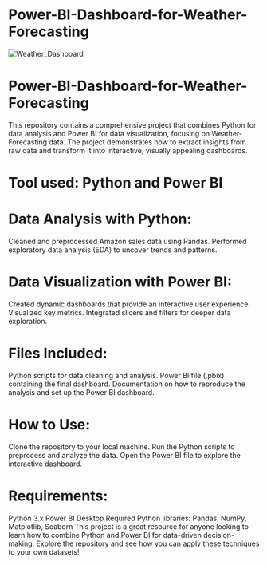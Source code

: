# Power-BI-Dashboard-for-Weather-Forecasting
![Weather_Dashboard](https://github.com/user-attachments/assets/2002a5f5-62b0-4524-88b9-3b50947f99db)

# Power-BI-Dashboard-for-Weather-Forecasting
This repository contains a comprehensive project that combines Python for data analysis and Power BI for data visualization, focusing on Weather-Forecasting data. The project demonstrates how to extract insights from raw  data and transform it into interactive, visually appealing dashboards.

# Tool used: Python and Power BI

# Data Analysis with Python:
Cleaned and preprocessed Amazon sales data using Pandas.
Performed exploratory data analysis (EDA) to uncover trends and patterns.


# Data Visualization with Power BI:
Created dynamic dashboards that provide an interactive user experience.
Visualized key metrics.
Integrated slicers and filters for deeper data exploration.

# Files Included:
Python scripts for data cleaning and analysis.
Power BI file (.pbix) containing the final dashboard.
Documentation on how to reproduce the analysis and set up the Power BI dashboard.

# How to Use:
Clone the repository to your local machine.
Run the Python scripts to preprocess and analyze the data.
Open the Power BI file to explore the interactive dashboard.

# Requirements:
Python 3.x
Power BI Desktop
Required Python libraries: Pandas, NumPy, Matplotlib, Seaborn
This project is a great resource for anyone looking to learn how to combine Python and Power BI for data-driven decision-making. Explore the repository and see how you can apply these techniques to your own datasets!
